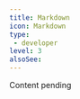 ```yaml
---
title: Markdown
icon: Markdown
type:
 - developer
level: 3
alsoSee:
---
```


Content pending
